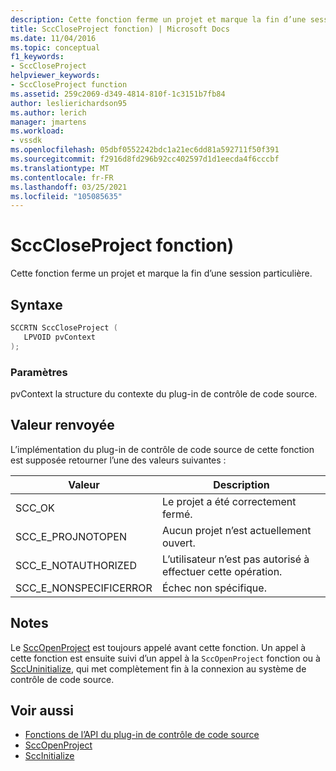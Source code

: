 ```yaml
---
description: Cette fonction ferme un projet et marque la fin d’une session particulière.
title: SccCloseProject fonction) | Microsoft Docs
ms.date: 11/04/2016
ms.topic: conceptual
f1_keywords:
- SccCloseProject
helpviewer_keywords:
- SccCloseProject function
ms.assetid: 259c2069-d349-4814-810f-1c3151b7fb84
author: leslierichardson95
ms.author: lerich
manager: jmartens
ms.workload:
- vssdk
ms.openlocfilehash: 05dbf0552242bdc1a21ec6dd81a592711f50f391
ms.sourcegitcommit: f2916d8fd296b92cc402597d1d1eecda4f6cccbf
ms.translationtype: MT
ms.contentlocale: fr-FR
ms.lasthandoff: 03/25/2021
ms.locfileid: "105085635"
---
```

# <a name="scccloseproject-function"></a>SccCloseProject fonction)
Cette fonction ferme un projet et marque la fin d’une session particulière.

## <a name="syntax"></a>Syntaxe

```cpp
SCCRTN SccCloseProject (
   LPVOID pvContext
);
```

### <a name="parameters"></a>Paramètres
 pvContext la structure du contexte du plug-in de contrôle de code source.

## <a name="return-value"></a>Valeur renvoyée
 L’implémentation du plug-in de contrôle de code source de cette fonction est supposée retourner l’une des valeurs suivantes :

|Valeur|Description|
|-----------|-----------------|
|SCC_OK|Le projet a été correctement fermé.|
|SCC_E_PROJNOTOPEN|Aucun projet n’est actuellement ouvert.|
|SCC_E_NOTAUTHORIZED|L’utilisateur n’est pas autorisé à effectuer cette opération.|
|SCC_E_NONSPECIFICERROR|Échec non spécifique.|

## <a name="remarks"></a>Notes
 Le [SccOpenProject](../extensibility/sccopenproject-function.md) est toujours appelé avant cette fonction. Un appel à cette fonction est ensuite suivi d’un appel à la `SccOpenProject` fonction ou à [SccUninitialize](../extensibility/sccuninitialize-function.md), qui met complètement fin à la connexion au système de contrôle de code source.

## <a name="see-also"></a>Voir aussi
- [Fonctions de l’API du plug-in de contrôle de code source](../extensibility/source-control-plug-in-api-functions.md)
- [SccOpenProject](../extensibility/sccopenproject-function.md)
- [SccInitialize](../extensibility/sccinitialize-function.md)
